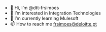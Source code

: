 - 👋 Hi, I’m @dtt-frsimoes
- 👀 I’m interested in Integration Technologies
- 🌱 I’m currently learning Mulesoft
- 📫 How to reach me frsimoes@deloitte.pt

<!---
dtt-frsimoes/dtt-frsimoes is a ✨ special ✨ repository because its `README.md` (this file) appears on your GitHub profile.
You can click the Preview link to take a look at your changes.
--->
